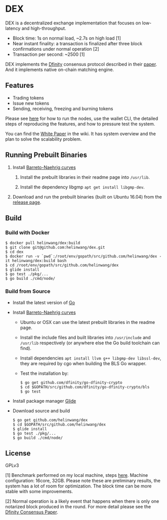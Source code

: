 # DEX

DEX is a decentralized exchange implementation that focuses on
low-latency and high-throughput.

- Block time: 1s on normal load, ~2.7s on high load [1]
- Near instant finality: a transaction is finalized after three block confirmations under normal operation [2]
- Transaction per second: ~2500 [1]

DEX implements the [Dfinity](https://dfinity.org/) consensus protocol described in their [paper](https://dfinity.org/pdf-viewer/library/dfinity-consensus.pdf).
And it implements native on-chain matching engine.

## Features

- Trading tokens
- Issue new tokens
- Sending, receiving, freezing and burning tokens

Please see [here](./commands.md) for how to run the nodes, use the wallet CLI, the
detailed steps of reproducing the features, and how to pressure test the system.

You can find the [White Paper](https://github.com/helinwang/dex/wiki/White-Paper) in the wiki. It has system overview and the plan to solve the scalability problem.

## Running Prebuilt Binaries

1. Install [Barreto-Naehrig curves](https://github.com/dfinity/bn)

    1. Install the prebuilt libraries in their readme page into `/usr/lib`.
  
    1. Install the dependency libgmp `apt get install libgmp-dev`.

1. Download and run the prebuilt binaries (built on Ubuntu 16.04) from the [release page](https://github.com/helinwang/dex/releases).

## Build

### Build with Docker

```
$ docker pull helinwang/dex:build
$ git clone git@github.com:helinwang/dex.git
$ cd dex
$ docker run -v `pwd`:/root/env/gopath/src/github.com/helinwang/dex -it helinwang/dex:build bash
$ cd /root/env/gopath/src/github.com/helinwang/dex
$ glide install
$ go test ./pkg/...
$ go build ./cmd/node/
```

### Build from Source

- Install the latest version of [Go](https://golang.org/doc/install#install)

- Install [Barreto-Naehrig curves](https://github.com/dfinity/bn)

  - Ubuntu or OSX can use the latest prebuilt libraries in the readme
    page.
  
  - Install the include files and built libraries into `/usr/include`
    and `/usr/lib` respectively (or anywhere else the Go build
    toolchain can find).

  - Install dependencies `apt install llvm g++ libgmp-dev libssl-dev`,
    they are required by cgo when building the BLS Go wrapper.

  - Test the installation by:
    ```
    $ go get github.com/dfinity/go-dfinity-crypto
    $ cd $GOPATH/src/github.com/dfinity/go-dfinity-crypto/bls
    $ go test
    ```

- Install package manager [Glide](https://glide.sh/)

- Download source and build
  ```
  $ go get github.com/helinwang/dex
  $ cd $GOPATH/src/github.com/helinwang/dex
  $ glide install
  $ go test ./pkg/...
  $ go build ./cmd/node/
  ```

## License

GPLv3

[1] Benchmark performed on my local machine, steps [here](./commands.md#pressure-testing). Machine configuration: 16core, 32GB. Please note these are preliminary results, the system has a lot of room for optimization. The block time can be more stable with some improvements.

[2] Normal operation is a likely event that happens when there is only one notarized block produced in the round. For more detail please see the [Dfinity Consensus Paper](https://dfinity.org/pdf-viewer/library/dfinity-consensus.pdf).
